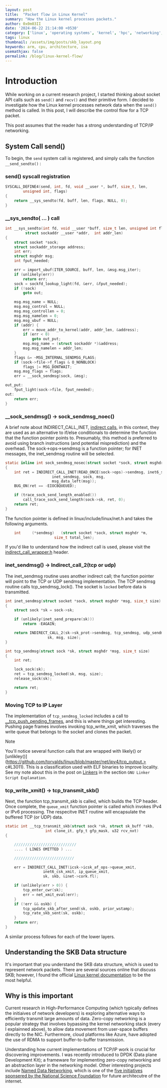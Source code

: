 ```yaml
---
layout: post
title:  "Packet flow in Linux Kernel"
summary: "How the Linux kernel processes packets."
author: 0x0m03II
date: '2024-06-22 21:14:00 +0530'
category: ['linux', 'operating systems', 'kernel', 'hpc', 'networking', 'systems']
tags: linux
thumbnail: /assets/img/posts/skb_layout.png
keywords: arm, cpu, architecture, isa
usemathjax: false
permalink: /blog/linux-kernel-flow/
---
```


# Introduction
While working on a current research project, I started thinking about socket API calls such as `send()` and `recv()` and their primitive form.  I decided to investigate how the Linux kernel processes network data when the `send()` method is called.  In this post, I will describe the control flow for a TCP packet.

This post assumes that the reader has a strong understanding of TCP/IP networking.

## System Call send()
To begin, the `send` system call is registered, and simply calls the function `__send_sendto()` :

### send() syscall registration
```c
SYSCALL_DEFINE4(send, int, fd, void __user *, buff, size_t, len,
		unsigned int, flags)
{
	return __sys_sendto(fd, buff, len, flags, NULL, 0);
}
```

### __sys_sendto( ... ) call
```c
int __sys_sendto(int fd, void __user *buff, size_t len, unsigned int flags,
		 struct sockaddr __user *addr,  int addr_len)
{
	struct socket *sock;
	struct sockaddr_storage address;
	int err;
	struct msghdr msg;
	int fput_needed;

	err = import_ubuf(ITER_SOURCE, buff, len, &msg.msg_iter);
	if (unlikely(err))
		return err;
	sock = sockfd_lookup_light(fd, &err, &fput_needed);
	if (!sock)
		goto out;

	msg.msg_name = NULL;
	msg.msg_control = NULL;
	msg.msg_controllen = 0;
	msg.msg_namelen = 0;
	msg.msg_ubuf = NULL;
	if (addr) {
		err = move_addr_to_kernel(addr, addr_len, &address);
		if (err < 0)
			goto out_put;
		msg.msg_name = (struct sockaddr *)&address;
		msg.msg_namelen = addr_len;
	}
	flags &= ~MSG_INTERNAL_SENDMSG_FLAGS;
	if (sock->file->f_flags & O_NONBLOCK)
		flags |= MSG_DONTWAIT;
	msg.msg_flags = flags;
	err = __sock_sendmsg(sock, &msg);

out_put:
	fput_light(sock->file, fput_needed);
out:
	return err;
}
```

### __sock_sendmsg() -> sock_sendmsg_noec()

A brief note about INDIRECT_CALL_INET, [indirect calls](https://www.gnu.org/software/gawk/manual/html_node/Indirect-Calls.html), in this context, they are used as an alternative to if/else conditionals to determine the function that the function pointer points to.  Presumably, this method is preferred to avoid using branch instructions (and potential misprediction) and the overhead.  The sock->ops->sendmsg is a function pointer; for INET messages, the inet_sendmsg routine will be selected.

```c
static inline int sock_sendmsg_nosec(struct socket *sock, struct msghdr *msg)
{
	int ret = INDIRECT_CALL_INET(READ_ONCE(sock->ops)->sendmsg, inet6_sendmsg,
				     inet_sendmsg, sock, msg,
				     msg_data_left(msg));
	BUG_ON(ret == -EIOCBQUEUED);

	if (trace_sock_send_length_enabled())
		call_trace_sock_send_length(sock->sk, ret, 0);
	return ret;
}
```

The function pointer is defined in linux/include/linux/net.h and takes the following arguments.
```c
	int		(*sendmsg)   (struct socket *sock, struct msghdr *m,
				      size_t total_len);
```

If you'd like to understand how the indirect call is used, please visit the [indirect_call_wrapper.h](https://github.com/torvalds/linux/blob/master/include/linux/indirect_call_wrapper.h#L57) header.



### inet_sendmsg() -> Indirect_call_2(tcp or udp)
The inet_sendmsg routine uses another indirect call; the function pointer will point to the TCP or UDP sendmsg implementation.  The TCP sendmsg routine calls tcp_sendmsg_lock().  The socket is `locked` before data is transmitted.

```c
int inet_sendmsg(struct socket *sock, struct msghdr *msg, size_t size)
{
	struct sock *sk = sock->sk;

	if (unlikely(inet_send_prepare(sk)))
		return -EAGAIN;

	return INDIRECT_CALL_2(sk->sk_prot->sendmsg, tcp_sendmsg, udp_sendmsg,
			       sk, msg, size);
}
```

```c
int tcp_sendmsg(struct sock *sk, struct msghdr *msg, size_t size)
{
	int ret;

	lock_sock(sk);
	ret = tcp_sendmsg_locked(sk, msg, size);
	release_sock(sk);

	return ret;
}
```

### Moving TCP to IP Layer
The implementation of `tcp_sendmsg_locked` includes a call to [__tcp_push_pending_frames](https://github.com/torvalds/linux/blob/master/net/ipv4/tcp.c#L1297), and this is where things get interesting.  Pushing page frames involves invoking tcp_write_xmit, which traverses the write queue that belongs to the socket and clones the packet.

> [!Note]
> You'll notice several function calls that are wrapped with likely() or [unlikley()](https://github.com/torvalds/linux/blob/master/net/ipv4/tcp_output.> c#L3011).  This is a classification used with ELF binaries to improve locality.  See my note about this in the post on [Linkers](https://www.thecodeguardian.dev/blog/learn-about-linkers/#/) in the section `GNU Linker Script Explanation`.


### tcp_write_xmit() -> tcp_transmit_skb()

Next, the function tcp_transmit_skb is called, which builds the TCP header.  Once complete, the `queue_xmit` function pointer is called which invokes IPv4 or IPv6 processing.  The respecitve INET routine will encapsulate the buffered TCP (or UDP) data.

```c
static int __tcp_transmit_skb(struct sock *sk, struct sk_buff *skb,
			      int clone_it, gfp_t gfp_mask, u32 rcv_nxt)
{

    ////////////////////////////
	.... ( LINES OMITTED ) ...

    ///////////////////////////

	err = INDIRECT_CALL_INET(icsk->icsk_af_ops->queue_xmit,
				 inet6_csk_xmit, ip_queue_xmit,
				 sk, skb, &inet->cork.fl);

	if (unlikely(err > 0)) {
		tcp_enter_cwr(sk);
		err = net_xmit_eval(err);
	}
	if (!err && oskb) {
		tcp_update_skb_after_send(sk, oskb, prior_wstamp);
		tcp_rate_skb_sent(sk, oskb);
	}
	return err;
}

```

A similar process follows for each of the lower layers.

## Understanding the SKB Data structure
It's important that you understand the SKB data structure, which is used to represent network packets.  There are several sources online that discuss SKB; however, I found the official [Linux kernel documentation](https://docs.kernel.org/networking/skbuff.html) to be the most helpful.

## Why is this important

Current research in High-Performance Computing (which typically defines the initiaives of network developers) is exploring alternative ways to efficiently transmit large amounts of data.  Zero-copy networking is a popular strategy that involves bypassing the kernel networking stack (every I explainned above), to allow data movement from user-space buffers directly to the NIC.  Furthermore, cloud platforms like Azure, have adopted the use of RDMA to support buffer-to-buffer transmission.

Understanding how current implementations of TCP/IP work is crucial for discovering improvements.  I was recently introduced to DPDK (Data plane Development Kit); a frameware for implementing zero-copy networking and an abstraction layer in the networking model.  Other interesting projects include [Named Data Networking](), which is one of the [five initiatives sponsered by the National Science Foundation](http://www.nets-fia.net/) for future architecutre of the internet.